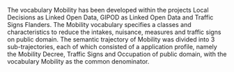 The vocabulary Mobility has been developed within the projects Local Decisions as Linked Open Data, 
GIPOD as Linked Open Data and Traffic Signs Flanders. The Mobility vocabulary specifies a 
classes and characteristics to reduce the intakes, nuisance, measures and traffic signs on public 
domain. 
The semantic trajectory of Mobility was divided into 3 sub-trajectories, each of which consisted of a 
application profile, namely the Mobility Decree, Traffic Signs and 
Occupation of public domain, with the vocabulary Mobility as the common denominator.